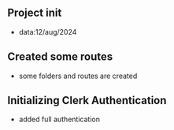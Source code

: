 ## Project init

- data:12/aug/2024

## Created some routes

- some folders and routes are created

## Initializing Clerk Authentication

- added full authentication
